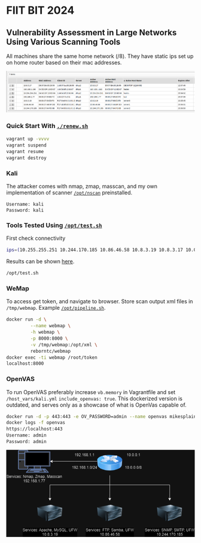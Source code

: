 # FIIT BIT 2024  
## Vulnerability Assessment in Large Networks Using Various Scanning Tools

All machines share the same home network (/8). They have static ips set up on home router based on their mac addresses.

![](./assets/dhcp.png)

### Quick Start With [`./renew.sh`](./renew.sh)

```bash
vagrant up -vvvv
vagrant suspend
vagrant resume
vagrant destroy
```

### Kali
The attacker comes with nmap, zmap, masscan, and my own implementation of scanner [`/opt/nscan`](./go-nscan/README.md) preinstalled.
```
Username: kali  
Password: kali  
```

### Tools Tested Using [`/opt/test.sh`](./provisioning/roles/kali/files/test.sh)
First check connectivity
```bash
ips=(10.255.255.251 10.244.170.185 10.86.46.58 10.8.3.19 10.8.3.17 10.0.0.1); for ip in "${ips[@]}"; do ping -c 1 "$ip" > /dev/null && echo "$ip is reachable" || echo "$ip is unreachable"; done
```
Results can be shown [here](./data-processing/readme.md).
```bash
/opt/test.sh 
```

### WeMap 
To access get token, and navigate to browser. Store scan output xml files in `/tmp/webmap`. Example [`/opt/pipeline.sh`](./provisioning/roles/kali/files/pipeline.sh).
```bash
docker run -d \
         --name webmap \
         -h webmap \
         -p 8000:8000 \
         -v /tmp/webmap:/opt/xml \
         reborntc/webmap
docker exec -ti webmap /root/token
localhost:8000
```

### OpenVAS
To run OpenVAS preferably increase `vb.memory` in Vagrantfile and set `/host_vars/kali.yml` `include_openvas: true`. This dockerized version is outdated, and serves only as a showcase of what is OpenVas capable of.

```bash
docker run -d -p 443:443 -e OV_PASSWORD=admin --name openvas mikesplain/openvas
docker logs -f openvas
https://localhost:443
Username: admin
Password: admin
```

<img style="text-align: center;" src="./assets/topology.png">